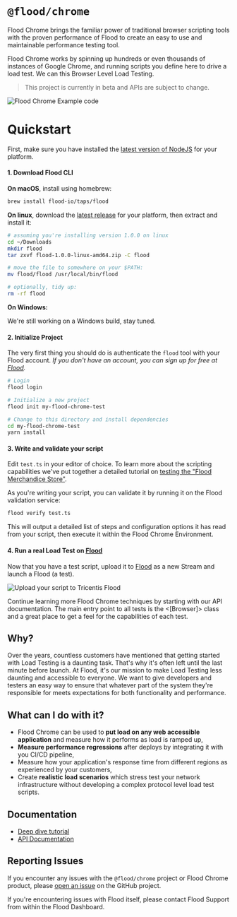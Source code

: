 # `@flood/chrome`

Flood Chrome brings the familiar power of traditional browser scripting tools with the proven performance of Flood to create an easy to use and maintainable performance testing tool.

Flood Chrome works by spinning up hundreds or even thousands of instances of Google Chrome, and running scripts you define here to drive a load test. We can this Browser Level Load Testing.

> This project is currently in beta and APIs are subject to change.

![Flood Chrome Example code](./code-snippet.png)

# Quickstart

First, make sure you have installed the [latest version of NodeJS](https://nodejs.org) for your platform.

#### 1. Download Flood CLI

**On macOS**, install using homebrew:

```bash
brew install flood-io/taps/flood
```

**On linux**, download the [latest release](https://github.com/flood-io/cli/releases/latest) for your platform, then extract and install it:

```bash
# assuming you're installing version 1.0.0 on linux
cd ~/Downloads
mkdir flood
tar zxvf flood-1.0.0-linux-amd64.zip -C flood

# move the file to somewhere on your $PATH:
mv flood/flood /usr/local/bin/flood

# optionally, tidy up:
rm -rf flood
```

**On Windows:**

We're still working on a Windows build, stay tuned.

#### 2. Initialize Project

The very first thing you should do is authenticate the `flood` tool with your Flood account. _If you don't have an account, you can sign up for free at [Flood](https://flood.io)._

```bash
# Login
flood login

# Initialize a new project
flood init my-flood-chrome-test

# Change to this directory and install dependencies
cd my-flood-chrome-test
yarn install
```

#### 3. Write and validate your script

Edit `test.ts` in your editor of choice. To learn more about the scripting capabilities we've put together a detailed tutorial on [testing the "Flood Merchandice Store"](examples/scenario_1_wordpress.md).

As you're writing your script, you can validate it by running it on the Flood validation service:

```bash
flood verify test.ts
```

This will output a detailed list of steps and configuration options it has read from your script, then execute it within the Flood Chrome Environment.

#### 4. Run a real Load Test on [Flood](https://flood.io)

Now that you have a test script, upload it to [Flood](https://flood.io/app) as a new Stream and launch a Flood (a test).

![Upload your script to Tricentis Flood](examples/images/upload-script.png)

Continue learning more Flood Chrome techniques by starting with our API documentation. The main entry point to all tests is the <[Browser]> class and a great place to get a feel for the capabilities of each test.

## Why?

Over the years, countless customers have mentioned that getting started with Load Testing is a daunting task. That's why it's often left until the last minute before launch. At Flood, it's our mission to make Load Testing less daunting and accessible to everyone. We want to give developers and testers an easy way to ensure that whatever part of the system they're responsible for meets expectations for both functionality and performance.

## What can I do with it?

* Flood Chrome can be used to **put load on any web accessible application** and measure how it performs as load is ramped up,
* **Measure performance regressions** after deploys by integrating it with you CI/CD pipeline,
* Measure how your application's response time from different regions as experienced by your customers,
* Create **realistic load scenarios** which stress test your network infrastructure without developing a complex protocol level load test scripts.

## Documentation

* [Deep dive tutorial](examples/scenario_1_wordpress.md)
* [API Documentation](api/Browser.md)

## Reporting Issues

If you encounter any issues with the `@flood/chrome` project or Flood Chrome product, please [open an issue](https://github.com/flood-io/browser-test/issues) on the GitHub project.

If you're encountering issues with Flood itself, please contact Flood Support from within the Flood Dashboard.
